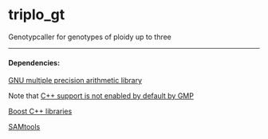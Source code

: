 triplo_gt
=========

Genotypcaller for genotypes of ploidy up to three


---

#### Dependencies:

[GNU multiple precision arithmetic library](https://gmplib.org/)

Note that [C++ support is not enabled by default by GMP](http://stackoverflow.com/a/22803223)


[Boost C++ libraries](http://www.boost.org/)

[SAMtools](http://samtools.sourceforge.net/)


